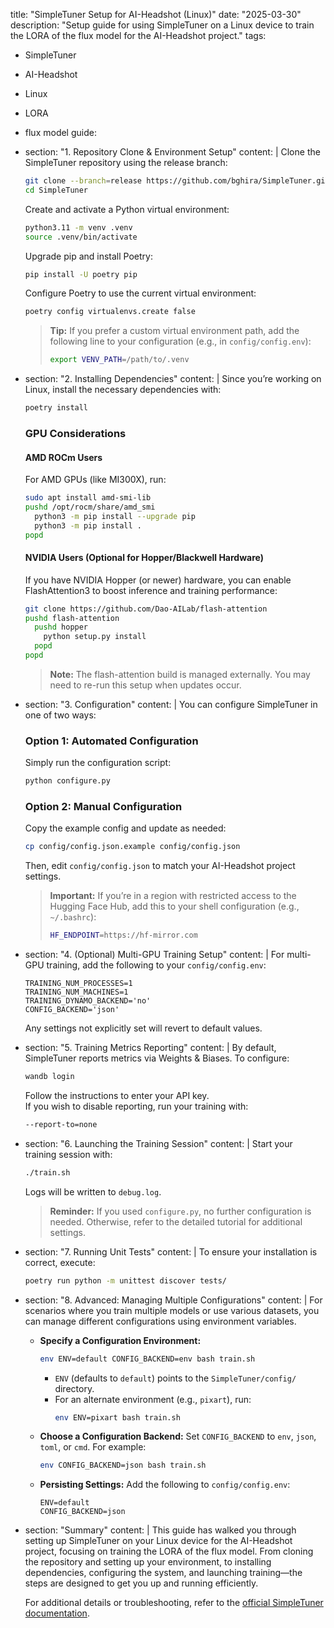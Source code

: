 title: "SimpleTuner Setup for AI-Headshot (Linux)"
date: "2025-03-30"
description: "Setup guide for using SimpleTuner on a Linux device to train the LORA of the flux model for the AI-Headshot project."
tags:
  - SimpleTuner
  - AI-Headshot
  - Linux
  - LORA
  - flux model
guide:
  - section: "1. Repository Clone & Environment Setup"
    content: |
      Clone the SimpleTuner repository using the release branch:
      ```bash
      git clone --branch=release https://github.com/bghira/SimpleTuner.git
      cd SimpleTuner
      ```

      Create and activate a Python virtual environment:
      ```bash
      python3.11 -m venv .venv
      source .venv/bin/activate
      ```

      Upgrade pip and install Poetry:
      ```bash
      pip install -U poetry pip
      ```

      Configure Poetry to use the current virtual environment:
      ```bash
      poetry config virtualenvs.create false
      ```

      > **Tip:** If you prefer a custom virtual environment path, add the following line to your configuration (e.g., in `config/config.env`):
      > ```bash
      > export VENV_PATH=/path/to/.venv
      > ```
  - section: "2. Installing Dependencies"
    content: |
      Since you’re working on Linux, install the necessary dependencies with:
      ```bash
      poetry install
      ```

      ### GPU Considerations

      #### AMD ROCm Users
      For AMD GPUs (like MI300X), run:
      ```bash
      sudo apt install amd-smi-lib
      pushd /opt/rocm/share/amd_smi
        python3 -m pip install --upgrade pip
        python3 -m pip install .
      popd
      ```

      #### NVIDIA Users (Optional for Hopper/Blackwell Hardware)
      If you have NVIDIA Hopper (or newer) hardware, you can enable FlashAttention3 to boost inference and training performance:
      ```bash
      git clone https://github.com/Dao-AILab/flash-attention
      pushd flash-attention
        pushd hopper
          python setup.py install
        popd
      popd
      ```
      
      > **Note:** The flash-attention build is managed externally. You may need to re-run this setup when updates occur.
  - section: "3. Configuration"
    content: |
      You can configure SimpleTuner in one of two ways:

      ### Option 1: Automated Configuration
      Simply run the configuration script:
      ```bash
      python configure.py
      ```

      ### Option 2: Manual Configuration
      Copy the example config and update as needed:
      ```bash
      cp config/config.json.example config/config.json
      ```
      Then, edit `config/config.json` to match your AI-Headshot project settings.

      > **Important:** If you’re in a region with restricted access to the Hugging Face Hub, add this to your shell configuration (e.g., `~/.bashrc`):
      > ```bash
      > HF_ENDPOINT=https://hf-mirror.com
      > ```
  - section: "4. (Optional) Multi-GPU Training Setup"
    content: |
      For multi-GPU training, add the following to your `config/config.env`:
      ```env
      TRAINING_NUM_PROCESSES=1
      TRAINING_NUM_MACHINES=1
      TRAINING_DYNAMO_BACKEND='no'
      CONFIG_BACKEND='json'
      ```
      Any settings not explicitly set will revert to default values.
  - section: "5. Training Metrics Reporting"
    content: |
      By default, SimpleTuner reports metrics via Weights & Biases. To configure:
      ```bash
      wandb login
      ```
      Follow the instructions to enter your API key.  
      If you wish to disable reporting, run your training with:
      ```bash
      --report-to=none
      ```
  - section: "6. Launching the Training Session"
    content: |
      Start your training session with:
      ```bash
      ./train.sh
      ```
      Logs will be written to `debug.log`.

      > **Reminder:** If you used `configure.py`, no further configuration is needed. Otherwise, refer to the detailed tutorial for additional settings.
  - section: "7. Running Unit Tests"
    content: |
      To ensure your installation is correct, execute:
      ```bash
      poetry run python -m unittest discover tests/
      ```
  - section: "8. Advanced: Managing Multiple Configurations"
    content: |
      For scenarios where you train multiple models or use various datasets, you can manage different configurations using environment variables.

      - **Specify a Configuration Environment:**
        ```bash
        env ENV=default CONFIG_BACKEND=env bash train.sh
        ```
        - `ENV` (defaults to `default`) points to the `SimpleTuner/config/` directory.
        - For an alternate environment (e.g., `pixart`), run:
          ```bash
          env ENV=pixart bash train.sh
          ```

      - **Choose a Configuration Backend:**
        Set `CONFIG_BACKEND` to `env`, `json`, `toml`, or `cmd`. For example:
        ```bash
        env CONFIG_BACKEND=json bash train.sh
        ```

      - **Persisting Settings:**
        Add the following to `config/config.env`:
        ```env
        ENV=default
        CONFIG_BACKEND=json
        ```
  - section: "Summary"
    content: |
      This guide has walked you through setting up SimpleTuner on your Linux device for the AI-Headshot project, focusing on training the LORA of the flux model. From cloning the repository and setting up your environment, to installing dependencies, configuring the system, and launching training—the steps are designed to get you up and running efficiently.

      For additional details or troubleshooting, refer to the [official SimpleTuner documentation](https://github.com/bghira/SimpleTuner).
